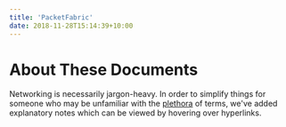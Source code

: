 ```yaml
---
title: 'PacketFabric'
date: 2018-11-28T15:14:39+10:00
---
```


<script src="/js/wz_tooltip.js"></script>

# About These Documents

Networking is necessarily jargon-heavy. In order to simplify things for someone who may be unfamiliar with the <a href="javascript:;" onmouseover="Tip('A large or excessive amount of something; an overabundance.', WIDTH, 250, ABOVE, true)" onmouseout="UnTip()">plethora</a>  of terms, we've added explanatory notes which can be viewed by hovering over hyperlinks.








